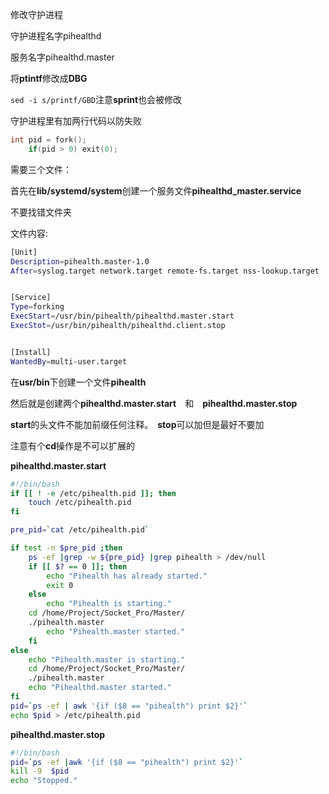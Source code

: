 修改守护进程

守护进程名字pihealthd

服务名字pihealthd.master

将**ptintf**修改成**DBG**

`sed -i s/printf/GBD`注意**sprint**也会被修改

守护进程里有加两行代码以防失败

```c
int pid = fork();
    if(pid > 0) exit(0);
```

需要三个文件：

首先在**lib/systemd/system**创建一个服务文件**pihealthd_master.service**

不要找错文件夹

文件内容:

````bash
[Unit]
Description=pihealth.master-1.0
After=syslog.target network.target remote-fs.target nss-lookup.target


[Service]
Type=forking
ExecStart=/usr/bin/pihealth/pihealthd.master.start
ExecStot=/usr/bin/pihealth/pihealthd.client.stop


[Install]
WantedBy=multi-user.target

````

在**usr/bin**下创建一个文件**pihealth**

然后就是创建两个**pihealthd.master.start**　和　**pihealthd.master.stop**

**start**的头文件不能加前缀任何注释。　**stop**可以加但是最好不要加

注意有个**cd**操作是不可以扩展的

**pihealthd.master.start**

```bash
#!/bin/bash
if [[ ! -e /etc/pihealth.pid ]]; then
    touch /etc/pihealth.pid
fi 

pre_pid=`cat /etc/pihealth.pid`

if test -n $pre_pid ;then 
    ps -ef |grep -w ${pre_pid} |grep pihealth > /dev/null 
    if [[ $? == 0 ]]; then
        echo "Pihealth has already started."
        exit 0
    else
        echo "Pihealth is starting."
	cd /home/Project/Socket_Pro/Master/
	./pihealth.master  
        echo "Pihealth.master started."
    fi 
else 
    echo "Pihealth.master is starting."
    cd /home/Project/Socket_Pro/Master/
	./pihealth.master
    echo "Pihealthd.master started."
fi 
pid=`ps -ef | awk '{if ($8 == "pihealth") print $2}'`
echo $pid > /etc/pihealth.pid

```

**pihealthd.master.stop**

````bash
#!/bin/bash  
pid=`ps -ef |awk '{if ($8 == "pihealth") print $2}'`
kill -9  $pid
echo "Stopped."
````